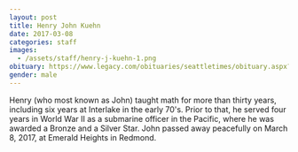 ```yaml
---
layout: post
title: Henry John Kuehn
date: 2017-03-08
categories: staff
images:
  - /assets/staff/henry-j-kuehn-1.png
obituary: https://www.legacy.com/obituaries/seattletimes/obituary.aspx?pid=184483985
gender: male
---
```

Henry (who most known as John) taught math for more than thirty years, including six years at Interlake in the early 70's.  Prior to that, he served four years in World War II as a submarine officer in the Pacific, where he was awarded a Bronze and a Silver Star. John passed away peacefully on March 8, 2017, at Emerald Heights in Redmond.
